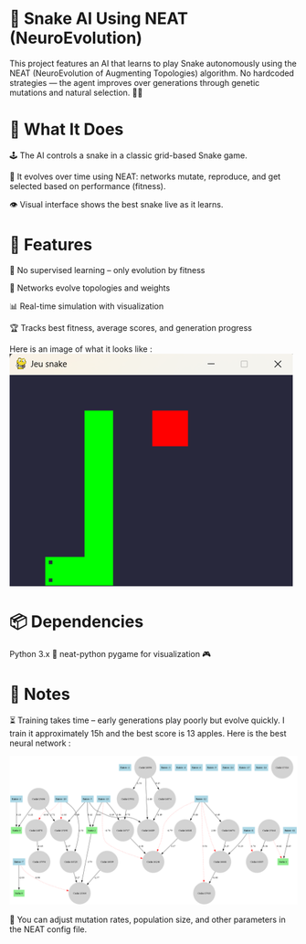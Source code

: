 # 🐍 Snake AI Using NEAT (NeuroEvolution)
This project features an AI that learns to play Snake autonomously using the NEAT (NeuroEvolution of Augmenting Topologies) algorithm. No hardcoded strategies — the agent improves over generations through genetic mutations and natural selection. 🧬🤖

# 🧠 What It Does
  🕹️ The AI controls a snake in a classic grid-based Snake game.

  🧬 It evolves over time using NEAT: networks mutate, reproduce, and get selected based on performance (fitness).

  👁️ Visual interface shows the best snake live as it learns.

# 🚀 Features
  🔄 No supervised learning – only evolution by fitness

  🧠 Networks evolve topologies and weights

  📊 Real-time simulation with visualization

  🏆 Tracks best fitness, average scores, and generation progress

Here is an image of what it looks like :
![Image_snake](Images/Img_snake.png)

# 📦 Dependencies
  Python 3.x 🐍
  neat-python
  pygame for visualization 🎮

# 📝 Notes
⏳ Training takes time – early generations play poorly but evolve quickly. I train it approximately 15h and the best score is 13 apples. Here is the best neural network :

![NN_snake](Images/network_graph.png)

🧪 You can adjust mutation rates, population size, and other parameters in the NEAT config file.
